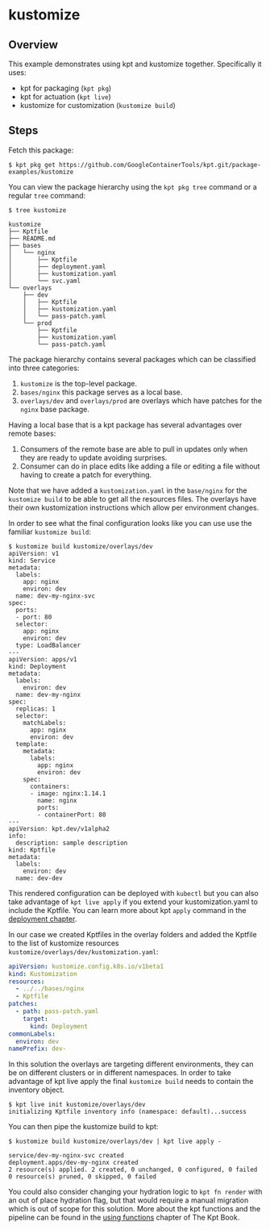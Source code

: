 # kustomize

## Overview

This example demonstrates using kpt and kustomize together. Specifically it
uses:

- kpt for packaging (`kpt pkg`)
- kpt for actuation (`kpt live`)
- kustomize for customization (`kustomize build`)

## Steps

Fetch this package:

```shell
$ kpt pkg get https://github.com/GoogleContainerTools/kpt.git/package-examples/kustomize
```

You can view the package hierarchy using the `kpt pkg tree` command or a regular
`tree` command:

```shell
$ tree kustomize

kustomize
├── Kptfile
├── README.md
├── bases
│   └── nginx
│       ├── Kptfile
│       ├── deployment.yaml
│       ├── kustomization.yaml
│       └── svc.yaml
└── overlays
    ├── dev
    │   ├── Kptfile
    │   ├── kustomization.yaml
    │   └── pass-patch.yaml
    └── prod
        ├── Kptfile
        ├── kustomization.yaml
        └── pass-patch.yaml
```

The package hierarchy contains several packages which can be classified into
three categories:

1. `kustomize` is the top-level package.
2. `bases/nginx` this package serves as a local base.
3. `overlays/dev` and `overlays/prod` are overlays which have patches for the
   `nginx` base package.

Having a local base that is a kpt package has several advantages over remote
bases:

1. Consumers of the remote base are able to pull in updates only when they are
   ready to update avoiding surprises.
2. Consumer can do in place edits like adding a file or editing a file without
   having to create a patch for everything.

Note that we have added a `kustomization.yaml` in the `base/nginx` for the
`kustomize build` to be able to get all the resources files. The overlays have
their own kustomization instructions which allow per environment changes.

In order to see what the final configuration looks like you can use use the
familiar `kustomize build`:

```shell
$ kustomize build kustomize/overlays/dev
apiVersion: v1
kind: Service
metadata:
  labels:
    app: nginx
    environ: dev
  name: dev-my-nginx-svc
spec:
  ports:
  - port: 80
  selector:
    app: nginx
    environ: dev
  type: LoadBalancer
---
apiVersion: apps/v1
kind: Deployment
metadata:
  labels:
    environ: dev
  name: dev-my-nginx
spec:
  replicas: 1
  selector:
    matchLabels:
      app: nginx
      environ: dev
  template:
    metadata:
      labels:
        app: nginx
        environ: dev
    spec:
      containers:
      - image: nginx:1.14.1
        name: nginx
        ports:
        - containerPort: 80
---
apiVersion: kpt.dev/v1alpha2
info:
  description: sample description
kind: Kptfile
metadata:
  labels:
    environ: dev
  name: dev-dev
```

This rendered configuration can be deployed with `kubectl` but you can also take
advantage of `kpt live apply` if you extend your kustomization.yaml to include
the Kptfile. You can learn more about kpt `apply` command in the [deployment
chapter].

In our case we created Kptfiles in the overlay folders and added the Kptfile to
the list of kustomize resources `kustomize/overlays/dev/kustomization.yaml`:

```yaml
apiVersion: kustomize.config.k8s.io/v1beta1
kind: Kustomization
resources:
  - ../../bases/nginx
  - Kptfile
patches:
  - path: pass-patch.yaml
    target:
      kind: Deployment
commonLabels:
  environ: dev
namePrefix: dev-
```

In this solution the overlays are targeting different environments, they can be
on different clusters or in different namespaces. In order to take advantage of
kpt live apply the final `kustomize build` needs to contain the inventory
object.

```shell
$ kpt live init kustomize/overlays/dev
initializing Kptfile inventory info (namespace: default)...success
```

You can then pipe the kustomize build to kpt:

```shell
$ kustomize build kustomize/overlays/dev | kpt live apply -

service/dev-my-nginx-svc created
deployment.apps/dev-my-nginx created
2 resource(s) applied. 2 created, 0 unchanged, 0 configured, 0 failed
0 resource(s) pruned, 0 skipped, 0 failed
```

You could also consider changing your hydration logic to `kpt fn render` with an
out of place hydration flag, but that would require a manual migration which is
out of scope for this solution. More about the kpt functions and the pipeline
can be found in the [using functions] chapter of The Kpt Book.

[deployment chapter]: https://kpt.dev/book/06-deploying-packages/
[using functions]: https://kpt.dev/book/04-using-functions/
